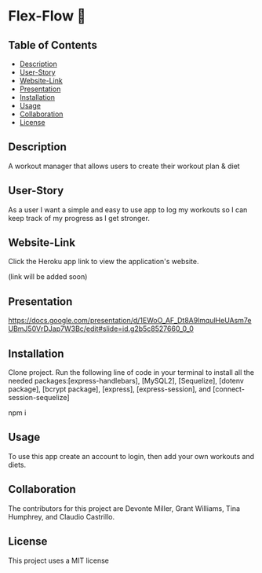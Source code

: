 # Flex-Flow 💪

## Table of Contents
 * [Description](#Description)
 * [User-Story](#User-Story)
 * [Website-Link](#Website-Link)
 * [Presentation](#Presentation)
 * [Installation](#Installation)
 * [Usage](#Usage)
 * [Collaboration](#Collaboration)
 * [License](#License)

## Description 
A workout manager that allows users to create their workout plan & diet

## User-Story
As a user I want a simple and easy to use app to log my workouts so I can keep track of my progress as I get stronger.

## Website-Link
Click the Heroku app link to view the application's website. 

(link will be added soon)

## Presentation

https://docs.google.com/presentation/d/1EWoO_AF_Dt8A9lmqulHeUAsm7eUBmJ50VrDJap7W3Bc/edit#slide=id.g2b5c8527660_0_0

## Installation
Clone project. Run the following line of code in your terminal to install all the needed packages:[express-handlebars], [MySQL2], [Sequelize], [dotenv package], [bcrypt package], [express], [express-session], and [connect-session-sequelize]

npm i

## Usage 
To use this app create an account to login, then add your own workouts and diets.

## Collaboration
The contributors for this project are Devonte Miller, Grant Williams, Tina Humphrey, and Claudio Castrillo.
 
## License
This project uses a MIT license 

